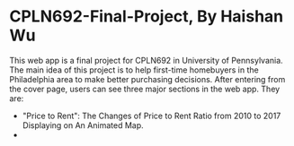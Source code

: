 # CPLN692-Final-Project, By Haishan Wu
This web app is a final project for CPLN692 in University of Pennsylvania. The
main idea of this project is to help first-time homebuyers in the Philadelphia
area to make better purchasing decisions. After entering from the cover page,
users can see three major sections in the web app. They are:
- "Price to Rent": The Changes of Price to Rent Ratio from 2010 to 2017
   Displaying on An Animated Map.
- 
